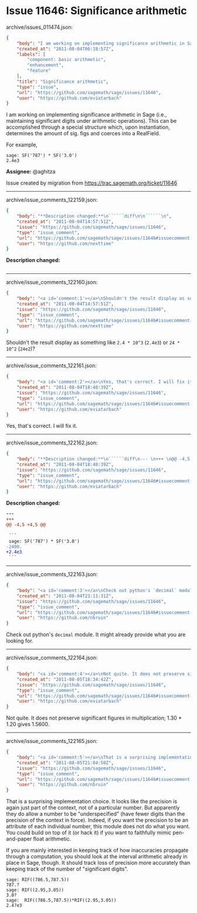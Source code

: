 # Issue 11646: Significance arithmetic

archive/issues_011474.json:
```json
{
    "body": "I am working on implementing significance arithmetic in Sage (i.e., maintaining significant digits under arithmetic operations). This can be accomplished through a special structure which, upon instantiation, determines the amount of sig. figs and coerces into a RealField.\n\nFor example,\n\n```\nsage: SF('787') * SF('3.0')\n2.4e3\n```\n\n**Assignee:** @aghitza\n\nIssue created by migration from https://trac.sagemath.org/ticket/11646\n\n",
    "created_at": "2011-08-04T06:18:57Z",
    "labels": [
        "component: basic arithmetic",
        "enhancement",
        "feature"
    ],
    "title": "Significance arithmetic",
    "type": "issue",
    "url": "https://github.com/sagemath/sage/issues/11646",
    "user": "https://github.com/eviatarbach"
}
```
I am working on implementing significance arithmetic in Sage (i.e., maintaining significant digits under arithmetic operations). This can be accomplished through a special structure which, upon instantiation, determines the amount of sig. figs and coerces into a RealField.

For example,

```
sage: SF('787') * SF('3.0')
2.4e3
```

**Assignee:** @aghitza

Issue created by migration from https://trac.sagemath.org/ticket/11646





---

archive/issue_comments_122159.json:
```json
{
    "body": "**Description changed:**\n``````diff\n\n``````\n",
    "created_at": "2011-08-04T14:57:51Z",
    "issue": "https://github.com/sagemath/sage/issues/11646",
    "type": "issue_comment",
    "url": "https://github.com/sagemath/sage/issues/11646#issuecomment-122159",
    "user": "https://github.com/nexttime"
}
```

**Description changed:**
``````diff

``````




---

archive/issue_comments_122160.json:
```json
{
    "body": "<a id='comment:1'></a>\nShouldn't the result display as something like `2.4 * 10^3` (`2.4e3`) or `24 * 10^2` (`24e2`)?",
    "created_at": "2011-08-04T14:57:51Z",
    "issue": "https://github.com/sagemath/sage/issues/11646",
    "type": "issue_comment",
    "url": "https://github.com/sagemath/sage/issues/11646#issuecomment-122160",
    "user": "https://github.com/nexttime"
}
```

<a id='comment:1'></a>
Shouldn't the result display as something like `2.4 * 10^3` (`2.4e3`) or `24 * 10^2` (`24e2`)?



---

archive/issue_comments_122161.json:
```json
{
    "body": "<a id='comment:2'></a>\nYes, that's correct. I will fix it.",
    "created_at": "2011-08-04T18:48:39Z",
    "issue": "https://github.com/sagemath/sage/issues/11646",
    "type": "issue_comment",
    "url": "https://github.com/sagemath/sage/issues/11646#issuecomment-122161",
    "user": "https://github.com/eviatarbach"
}
```

<a id='comment:2'></a>
Yes, that's correct. I will fix it.



---

archive/issue_comments_122162.json:
```json
{
    "body": "**Description changed:**\n``````diff\n--- \n+++ \n@@ -4,5 +4,5 @@\n \n ```\n sage: SF('787') * SF('3.0')\n-2400.\n+2.4e3\n ```\n``````\n",
    "created_at": "2011-08-04T18:48:39Z",
    "issue": "https://github.com/sagemath/sage/issues/11646",
    "type": "issue_comment",
    "url": "https://github.com/sagemath/sage/issues/11646#issuecomment-122162",
    "user": "https://github.com/eviatarbach"
}
```

**Description changed:**
``````diff
--- 
+++ 
@@ -4,5 +4,5 @@
 
 ```
 sage: SF('787') * SF('3.0')
-2400.
+2.4e3
 ```
``````




---

archive/issue_comments_122163.json:
```json
{
    "body": "<a id='comment:3'></a>\nCheck out python's `decimal` module. It might already provide what you are looking for.",
    "created_at": "2011-08-04T23:11:31Z",
    "issue": "https://github.com/sagemath/sage/issues/11646",
    "type": "issue_comment",
    "url": "https://github.com/sagemath/sage/issues/11646#issuecomment-122163",
    "user": "https://github.com/nbruin"
}
```

<a id='comment:3'></a>
Check out python's `decimal` module. It might already provide what you are looking for.



---

archive/issue_comments_122164.json:
```json
{
    "body": "<a id='comment:4'></a>\nNot quite. It does not preserve significant figures in multiplication; 1.30 * 1.20 gives 1.5600.",
    "created_at": "2011-08-05T18:34:42Z",
    "issue": "https://github.com/sagemath/sage/issues/11646",
    "type": "issue_comment",
    "url": "https://github.com/sagemath/sage/issues/11646#issuecomment-122164",
    "user": "https://github.com/eviatarbach"
}
```

<a id='comment:4'></a>
Not quite. It does not preserve significant figures in multiplication; 1.30 * 1.20 gives 1.5600.



---

archive/issue_comments_122165.json:
```json
{
    "body": "<a id='comment:5'></a>\nThat is a surprising implementation choice. It looks like the precision is again just part of the context, not of a particular number. But apparently they do allow a number to be \"underspecified\" (have fewer digits than the precision of the context in force). Indeed, if you want the precision to be an attribute of each individual number, this module does not do what you want. You could build on top of it (or hack it) if you want to faithfully mimic pen-and-paper float arithmetic.\n\nIf you are mainly interested in keeping track of how inaccuracies propagate through a computation, you should look at the interval arithmetic already in place in Sage, though. It should track loss of precision more accurately than keeping track of the number of \"significant digits\".\n\n```\nsage: RIF((786.5,787.5))\n787.?\nsage: RIF((2.95,3.05))\n3.0?\nsage:  RIF((786.5,787.5))*RIF((2.95,3.05))\n2.4?e3 \n```",
    "created_at": "2011-08-05T21:04:50Z",
    "issue": "https://github.com/sagemath/sage/issues/11646",
    "type": "issue_comment",
    "url": "https://github.com/sagemath/sage/issues/11646#issuecomment-122165",
    "user": "https://github.com/nbruin"
}
```

<a id='comment:5'></a>
That is a surprising implementation choice. It looks like the precision is again just part of the context, not of a particular number. But apparently they do allow a number to be "underspecified" (have fewer digits than the precision of the context in force). Indeed, if you want the precision to be an attribute of each individual number, this module does not do what you want. You could build on top of it (or hack it) if you want to faithfully mimic pen-and-paper float arithmetic.

If you are mainly interested in keeping track of how inaccuracies propagate through a computation, you should look at the interval arithmetic already in place in Sage, though. It should track loss of precision more accurately than keeping track of the number of "significant digits".

```
sage: RIF((786.5,787.5))
787.?
sage: RIF((2.95,3.05))
3.0?
sage:  RIF((786.5,787.5))*RIF((2.95,3.05))
2.4?e3 
```
